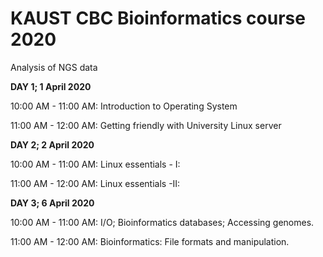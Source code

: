 # KAUST CBC Bioinformatics course 2020
Analysis of NGS data 


**DAY 1; 1 April 2020**

10:00 AM - 11:00 AM: Introduction to Operating System

11:00 AM - 12:00 AM: Getting friendly with University Linux server

**DAY 2; 2 April 2020**


10:00 AM - 11:00 AM: Linux essentials - I:

11:00 AM - 12:00 AM: Linux essentials -II:

**DAY 3; 6 April 2020**

10:00 AM - 11:00 AM: I/O; Bioinformatics databases; Accessing genomes.

11:00 AM - 12:00 AM: Bioinformatics: File formats and manipulation.
